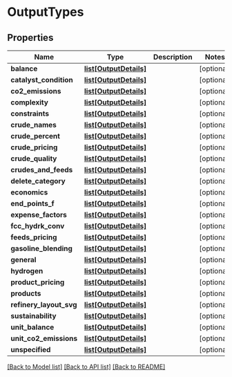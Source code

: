 # OutputTypes

## Properties
Name | Type | Description | Notes
------------ | ------------- | ------------- | -------------
**balance** | [**list[OutputDetails]**](OutputDetails.md) |  | [optional] 
**catalyst_condition** | [**list[OutputDetails]**](OutputDetails.md) |  | [optional] 
**co2_emissions** | [**list[OutputDetails]**](OutputDetails.md) |  | [optional] 
**complexity** | [**list[OutputDetails]**](OutputDetails.md) |  | [optional] 
**constraints** | [**list[OutputDetails]**](OutputDetails.md) |  | [optional] 
**crude_names** | [**list[OutputDetails]**](OutputDetails.md) |  | [optional] 
**crude_percent** | [**list[OutputDetails]**](OutputDetails.md) |  | [optional] 
**crude_pricing** | [**list[OutputDetails]**](OutputDetails.md) |  | [optional] 
**crude_quality** | [**list[OutputDetails]**](OutputDetails.md) |  | [optional] 
**crudes_and_feeds** | [**list[OutputDetails]**](OutputDetails.md) |  | [optional] 
**delete_category** | [**list[OutputDetails]**](OutputDetails.md) |  | [optional] 
**economics** | [**list[OutputDetails]**](OutputDetails.md) |  | [optional] 
**end_points_f** | [**list[OutputDetails]**](OutputDetails.md) |  | [optional] 
**expense_factors** | [**list[OutputDetails]**](OutputDetails.md) |  | [optional] 
**fcc_hydrk_conv** | [**list[OutputDetails]**](OutputDetails.md) |  | [optional] 
**feeds_pricing** | [**list[OutputDetails]**](OutputDetails.md) |  | [optional] 
**gasoline_blending** | [**list[OutputDetails]**](OutputDetails.md) |  | [optional] 
**general** | [**list[OutputDetails]**](OutputDetails.md) |  | [optional] 
**hydrogen** | [**list[OutputDetails]**](OutputDetails.md) |  | [optional] 
**product_pricing** | [**list[OutputDetails]**](OutputDetails.md) |  | [optional] 
**products** | [**list[OutputDetails]**](OutputDetails.md) |  | [optional] 
**refinery_layout_svg** | [**list[OutputDetails]**](OutputDetails.md) |  | [optional] 
**sustainability** | [**list[OutputDetails]**](OutputDetails.md) |  | [optional] 
**unit_balance** | [**list[OutputDetails]**](OutputDetails.md) |  | [optional] 
**unit_co2_emissions** | [**list[OutputDetails]**](OutputDetails.md) |  | [optional] 
**unspecified** | [**list[OutputDetails]**](OutputDetails.md) |  | [optional] 

[[Back to Model list]](../README.md#documentation-for-models) [[Back to API list]](../README.md#documentation-for-api-endpoints) [[Back to README]](../README.md)

